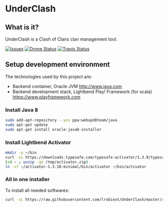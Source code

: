 UnderClash
==========

What is it?
-----------

UnderClash is a Clash of Clans clan management tool.

[![Issues](https://img.shields.io/github/issues/lrobinot/UnderClash.svg)](https://github.com/lrobinot/UnderClash/issues) [![Drone Status](https://drone.io/github.com/lrobinot/UnderClash/status.png)](https://drone.io/github.com/lrobinot/UnderClash/latest) [![Travis Status](https://img.shields.io/travis/lrobinot/UnderClash.svg)]()

Setup development environment
-----------------------------

The technologies used by this project are:

  * Backend container, Oracle JVM http://www.java.com
  * Backend development stack, Lightbend Play! Framework (for scala) https://www.playframework.com

### Install Java 8

```bash
sudo add-apt-repository --yes ppa:webupd8team/java
sudo apt-get update
sudo apt-get install oracle-java8-installer
```

### Install Lightbend Activator

```bash
mkdir -p ~/bin
curl -sL https://downloads.typesafe.com/typesafe-activator/1.3.9/typesafe-activator-1.3.10-minimal.zip -o /tmp/activator.zip
(cd ~ ; unzip -qo /tmp/activator.zip)
ln -sf ~/activator-1.3.10-minimal/bin/activator ~/bin/activator
```

### All in one installer

To install all needed softwares:
```bash
curl -sL https://raw.githubusercontent.com/lrobinot/UnderClash/master/setup.sh | bash -
```
